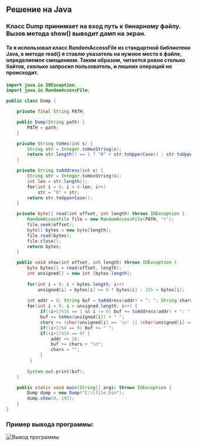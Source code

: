 ## Решение на Java

### Класс Dump принимает на вход путь к бинарному файлу. Вызов метода show() выводит дамп на экран. 
#### Тк я использовал класс RandomAccessFile из стандартной библиотеки Java, в методе read() я ставлю указатель на нужное место в файле, определяемое смещением. Таким образом, читается ровно столько байтов, сколько запросил пользователь, и лишних операций не происходит.

```java
import java.io.IOException;
import java.io.RandomAccessFile;

public class Dump {

    private final String PATH;

    public Dump(String path) {
        PATH = path;
    }

    private String toHex(int s) {
        String str = Integer.toHexString(s);
        return str.length() == 1 ? "0" + str.toUpperCase() : str.toUpperCase();
    }

    private String toAddress(int s) {
        String str = Integer.toHexString(s);
        int len = str.length();
        for(int i = 0; i < 8-len; i++)
            str = "0" + str;
        return str.toUpperCase();
    }

    private byte[] read(int offset, int length) throws IOException {
        RandomAccessFile file = new RandomAccessFile(PATH, "r");
        file.seek(offset);
        byte[] bytes = new byte[length];
        file.read(bytes);
        file.close();
        return bytes;
    }

    public void show(int offset, int length) throws IOException {
        byte bytes[] = read(offset, length);
        int unsigned[] = new int [bytes.length];
        
        for(int i = 0; i < bytes.length; i++)
            unsigned[i] = bytes[i] >= 0 ? bytes[i] : 255 + bytes[i];
            
        int addr = 0; String buf = toAddress(addr) + ": "; String chars = "";
        for(int i = 0; i < unsigned.length; i++) {
             if((i+1)%16 == 1 && i != 0) buf += toAddress(addr) + ": ";
             buf += toHex(unsigned[i]) + " ";
             chars += (char)unsigned[i] == '\n' || (char)unsigned[i] == '\r' ? "↵" : (char)unsigned[i];
             if((i+1)%8 == 0) buf += " ";
             if((i+1)%16 == 0) {
                 addr += 16;
                 buf += chars + "\n";
                 chars = "";
             }
         }
         
        System.out.print(buf);
    }

    public static void main(String[] args) throws IOException {
        Dump dump = new Dump("C:\\file.bin");
        dump.show(0, 192);
    }
}
```
### Пример вывода программы: 

![Вывод программы](https://s8.hostingkartinok.com/uploads/images/2018/05/42c313dadb9c675d9c831a9ddc6a0508.jpg)
